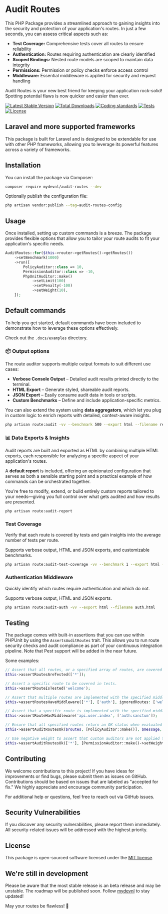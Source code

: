 # Audit Routes

This PHP Package provides a streamlined approach to gaining insights into the security and protection of your application's routes. In just a few seconds, you can assess critical aspects such as:

- **Test Coverage:** Comprehensive tests cover all routes to ensure reliability
- **Authentication:** Routes requiring authentication are clearly identified
- **Scoped Bindings:** Nested route models are scoped to maintain data integrity
- **Permissions:** Permission or policy checks enforce access control
- **Middleware:** Essential middleware is applied for security and request handling

Audit Routes is your new best friend for keeping your application rock-solid! Spotting potential flaws is now quicker and easier than ever.


[![Latest Stable Version](https://poser.pugx.org/mydevnl/audit-routes/v/stable)](https://packagist.org/packages/mydevnl/audit-routes)
[![Total Downloads](https://poser.pugx.org/mydevnl/audit-routes/downloads)](https://packagist.org/packages/mydevnl/audit-routes)
[![Coding standards](https://github.com/mydevnl/audit-routes/actions/workflows/coding-standards.yml/badge.svg)](https://github.com/mydevnl/audit-routes/actions/workflows/coding-standards.yml)
[![Tests](https://github.com/mydevnl/audit-routes/actions/workflows/run-tests.yml/badge.svg)](https://github.com/mydevnl/audit-routes/actions/workflows/run-tests.yml)
[![License](https://poser.pugx.org/mydevnl/audit-routes/license)](https://packagist.org/packages/mydevnl/audit-routes)

## Laravel and more supported frameworks

This package is built for Laravel and is designed to be extendable for use with other PHP frameworks, allowing you to leverage its powerful features across a variety of frameworks.

## Installation

You can install the package via Composer:

```bash
composer require mydevnl/audit-routes --dev
```

Optionally publish the configuration file:

```bash
php artisan vendor:publish --tag=audit-routes-config
```

## Usage

Once installed, setting up custom commands is a breeze. The package provides flexible options that allow you to tailor your route audits to fit your application's specific needs.

```php
AuditRoutes::for($this->router->getRoutes()->getRoutes())
    ->setBenchmark(1000)
    ->run([
        PolicyAuditor::class => 10,
        PermissionAuditor::class => -10,
        PhpUnitAuditor::make()
            ->setLimit(100)
            ->setPenalty(-100)
            ->setWeight(10),
    ]);
```

## Default commands

To help you get started, default commands have been included to demonstrate how to leverage these options effectively.

Check out the `.docs/examples` directory.

### 📦 Output options

The route auditor supports multiple output formats to suit different use cases:

- **Verbose Console Output** – Detailed audit results printed directly to the terminal.
- **HTML Export** – Generate styled, shareable audit reports.
- **JSON Export** – Easily consume audit data in tools or scripts.
- **Custom Benchmarks** – Define and include application-specific metrics.

You can also extend the system using **data aggregators**, which let you plug in custom logic to enrich reports with detailed, context-aware insights.


```bash
php artisan route:audit -vv --benchmark 500 --export html --filename report.html
```

### 📊 Data Exports & Insights

Audit reports are built and exported as HTML by combining multiple HTML exports, each responsible for analyzing a specific aspect of your application's routes.

A **default report** is included, offering an opinionated configuration that serves as both a sensible starting point and a practical example of how commands can be orchestrated together.

You’re free to modify, extend, or build entirely custom reports tailored to your needs—giving you full control over what gets audited and how results are presented.


```bash
php artisan route:audit-report
```

### Test Coverage

Verify that each route is covered by tests and gain insights into the average number of tests per route.

Supports verbose output, HTML and JSON exports, and customizable benchmarks.

```bash
php artisan route:audit-test-coverage -vv --benchmark 1 --export html --filename test.html
```

### Authentication Middleware

Quickly identify which routes require authentication and which do not.

Supports verbose output, HTML and JSON exports.

```bash
php artisan route:audit-auth -vv --export html --filename auth.html
```

## Testing

The package comes with built-in assertions that you can use within PHPUnit by using the `AssertsAuditRoutes` trait. This allows you to run route security checks and audit compliance as part of your continuous integration pipeline.
Note that Pest support will be added in the near future.

Some examples:

```php
// Assert that all routes, or a specified array of routes, are covered in tests.
$this->assertRoutesAreTested(['*']);

// Assert a specific route to be covered in tests.
$this->assertRouteIsTested('welcome');

// Assert that multiple routes are implemented with the specified middleware, while allowing certain routes to be excluded.
$this->assertRoutesHaveMiddleware(['*'], ['auth'], ignoredRoutes: ['welcome', 'api.*']);

// Assert that a specific route is implemented with the specified middleware.
$this->assertRouteHasMiddleware('api.user.index', ['auth:sanctum']);

// Ensure that all specified routes return an OK status when evaluated with custom auditors.
$this->assertAuditRoutesOk($routes, [PolicyAuditor::make()], $message, benchmark: 1);

// Use negative weight to assert that custom auditors are not applied to given routes.
$this->assertAuditRoutesOk(['*'], [PermissionAuditor::make()->setWeight(-1)], $message);
```

## Contributing

We welcome contributions to this project! If you have ideas for improvements or find bugs, please submit them as issues on GitHub. Contributions should be based on issues that are labeled as "accepted for fix." We highly appreciate and encourage community participation.

For additional help or questions, feel free to reach out via GitHub issues.

## Security Vulnerabilities

If you discover any security vulnerabilities, please report them immediately. All security-related issues will be addressed with the highest priority.

## License

This package is open-sourced software licensed under the [MIT license](LICENSE.md).

## We're still in development

Please be aware that the most stable release is an beta release and may be unstable.
The roadmap will be published soon. Follow [mydevnl](https://github.com/mydevnl) to stay updated!

May your routes be flawless! 🎉
